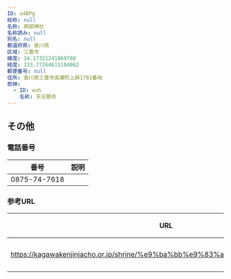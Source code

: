```yaml
---
ID: u4BPg
総称: null
名称: 麻部神社
名称読み: null
別名: null
都道府県: 香川県
区域: 三豊市
緯度: 34.17321241869708
経度: 133.77264615104062
郵便番号: null
住所: 香川県三豊市高瀬町上麻1781番地
祭神:
  - ID: wuh
    名称: 天日鷲命
---
```


## その他

### 電話番号

| 番号         | 説明 |
| ------------ | ---- |
| 0875-74-7618 |      |

### 参考URL

| URL                                                                          | 説明   |
| ---------------------------------------------------------------------------- | ------ |
| https://kagawakenjinjacho.or.jp/shrine/%e9%ba%bb%e9%83%a8%e7%a5%9e%e7%a4%be/ | 神社庁 |
